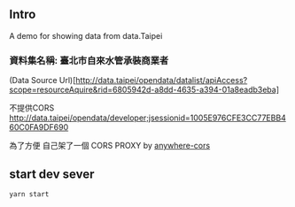 
## Intro
 A demo for showing data from data.Taipei

### 資料集名稱: 臺北市自來水管承裝商業者

(Data Source Url)[http://data.taipei/opendata/datalist/apiAccess?scope=resourceAquire&rid=6805942d-a8dd-4635-a394-01a8eadb3eba]

不提供CORS http://data.taipei/opendata/developer;jsessionid=1005E976CFE3CC77EBB460C0FA9DF690

為了方便 自己架了一個 CORS PROXY by [anywhere-cors](https://github.com/Rob--W/cors-anywhere)

## start dev sever
```
yarn start
```